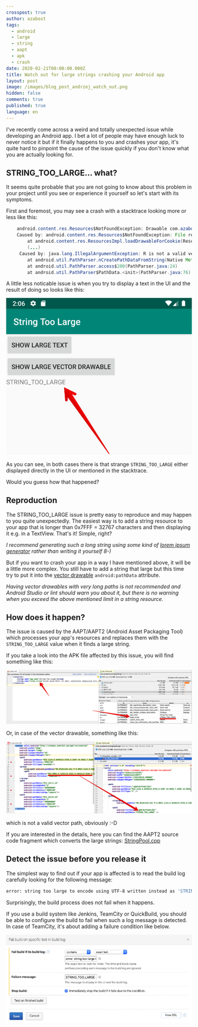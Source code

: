 ```yaml
---
crosspost: true
author: azabost
tags:
  - android
  - large
  - string
  - aapt
  - apk
  - crash
date: 2020-02-21T00:00:00.000Z
title: Watch out for large strings crashing your Android app
layout: post
image: /images/blog_post_andrzej_watch_out.png
hidden: false
comments: true
published: true
language: en
---
```

I've recently come across a weird and totally unexpected issue while developing an Android app. I bet a lot of people may have enough luck to never notice it but if it finally happens to you and crashes your app, it's quite hard to pinpoint the cause of the issue quickly if you don't know what you are actually looking for.

## STRING_TOO_LARGE... what?

It seems quite probable that you are not going to know about this problem in your project until you see or experience it yourself so let's start with its symptoms.

First and foremost, you may see a crash with a stacktrace looking more or less like this:

```java
    android.content.res.Resources$NotFoundException: Drawable com.azabost.stringtoolarge:drawable/ic_my_icon with resource ID #0x7f060057
    Caused by: android.content.res.Resources$NotFoundException: File res/drawable-anydpi-v24/ic_my_icon.xml from drawable resource ID #0x7f060057
        at android.content.res.ResourcesImpl.loadDrawableForCookie(ResourcesImpl.java:847)
        (...)
     Caused by: java.lang.IllegalArgumentException: R is not a valid verb. Failure occurred at position 2 of path: STRING_TOO_LARGE
        at android.util.PathParser.nCreatePathDataFromString(Native Method)
        at android.util.PathParser.access$200(PathParser.java:24)
        at android.util.PathParser$PathData.<init>(PathParser.java:76)
```

A little less noticable issue is when you try to display a text in the UI and the result of doing so looks like this:

![String too large in TextView](../../static/images/string-too-large/string_too_large_text.png "")

As you can see, in both cases there is that strange `STRING_TOO_LARGE` either displayed directly in the UI or mentioned in the stacktrace.

Would you guess how that happened?

## Reproduction

The STRING_TOO_LARGE issue is pretty easy to reproduce and may happen to you quite unexpectedly. The easiest way is to add a string resource to your app that is longer than 0x7FFF = 32767 characters and then displaying it e.g. in a TextView. That's it! Simple, right?

*I recommend generating such a long string using some kind of [lorem ipsum generator](https://www.lipsum.com/) rather than writing it yourself 8-)*

But if you want to crash your app in a way I have mentioned above, it will be a little more complex. You still have to add a string that large but this time try to put it into the [vector drawable](/blog/creating-simple-vector-drawables-in-android-studio/) `android:pathData` attribute.

*Having vector drawables with very long paths is not recommended and Android Studio or lint should warn you about it, but there is no warning when you exceed the above mentioned limit in a string resource.*     

## How does it happen?

The issue is caused by the AAPT/AAPT2 (Android Asset Packaging Tool) which processes your app's resources and replaces them with the `STRING_TOO_LARGE` value when it finds a large string.

If you take a look into the APK file affected by this issue, you will find something like this:

![Changed string resource](../../static/images/string-too-large/string_res.png "")

Or, in case of the vector drawable, something like this:

![Changed drawable resource](../../static/images/string-too-large/drawable_res.png "")

which is not a valid vector path, obviously :-D

If you are interested in the details, here you can find the AAPT2 source code fragment which converts the large strings: [StringPool.cpp](https://android.googlesource.com/platform/frameworks/base.git/+/master/tools/aapt2/StringPool.cpp#344)

## Detect the issue before you release it

The simplest way to find out if your app is affected is to read the build log carefully looking for the following message:

```bash
error: string too large to encode using UTF-8 written instead as 'STRING_TOO_LARGE'.
```

Surprisingly, the build process does not fail when it happens.

If you use a build system like Jenkins, TeamCity or QuickBuild, you should be able to configure the build to fail when such a log message is detected. In case of TeamCity, it's about adding a failure condition like below.

![Failure condition](../../static/images/string-too-large/failure_condition.png "")

